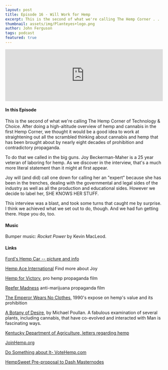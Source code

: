 ```yaml
---
layout: post
title: Episode 16 - Will Work for Hemp
excerpt: This is the second of what we're calling The Hemp Corner . . . we thought it would be a good idea to work at straightening out all the scrambled thinking about cannabis and hemp that has been brought about by nearly eight decades of prohibition and contradictory propaganda.  
thumbnail: assets/img/Planteyes+logo.png
author: John Ferguson
tags: podcast
featured: true
---
```

<iframe width="100%" height="166" scrolling="no" frameborder="no" src="https://w.soundcloud.com/player/?url=https%3A//api.soundcloud.com/tracks/313522471&amp;color=ff5500&amp;auto_play=false&amp;hide_related=false&amp;show_comments=true&amp;show_user=true&amp;show_reposts=false"></iframe>

#### In this Episode

This is the second of what we're calling The Hemp Corner of Technology & Choice. After doing a high-altitude overview of hemp and cannabis in the first Hemp Corner, we thought it would be a good idea to work at straightening out all the scrambled thinking about cannabis and hemp that has been brought about by nearly eight decades of prohibition and contradictory propaganda. 

To do that we called in the big guns. Joy Beckerman-Maher is a 25 year veteran of laboring for hemp. As we discover in the interview, that's a much more literal statement than it might at first appear.

Joy will (and did) call one down for calling her an "expert" because she has been in the trenches, dealing with the governmental and legal sides of the industry as well as all the production and educational sides. However we decide to label her, SHE KNOWS HER STUFF. 

This interview was a blast, and took some turns that caught me by surprise. I think we achieved what we set out to do, though. And we had fun getting there. Hope you do, too.

#### Music

Bumper music: *Rocket Power* by Kevin MacLeod.

#### Links


[Ford's Hemp Car -- picture and info](http://www.hiddenmysteries.org/conspiracy/facts/fordhemp.html)

[Hemp Ace International](http://www.hempace.com) Find more about Joy

[Hemp for Victory](https://www.youtube.com/watch?v=d3rolyiTPr0), pro hemp propaganda film

[Reefer Madness](https://www.youtube.com/watch?v=VruJdM-CaeM) anti-marijuana propaganda film

[The Emperor Wears No Clothes](https://www.amazon.com/s/ref=nb_sb_ss_i_4_15?url=search-alias%3Daps&field-keywords=the+emperor+wears+no+clothes+by+jack+herer&sprefix=the+emperor+wea%2Caps%2C674&crid=U6FCNWYM2YLT), 1990's expose on hemp's value and its prohibition

[A Botany of Desire](https://www.amazon.com/s/ref=nb_sb_ss_c_1_9?url=search-alias%3Daps&field-keywords=botany+of+desire&sprefix=botany+of%2Caps%2C375&crid=20RTZVSCYTV7Y&rh=i%3Aaps%2Ck%3Abotany+of+desire), by Michael Poullan. A fabulous examination of several plants, including cannabis, that have co-evolved and interacted with Man is fascinating ways.

[Kentucky Department of Agriculture, letters regarding hemp](http://www.kyagr.com/search.html?q=letters+about+hemp)

[JoinHemp.org](https://thehia.org/join-us)

[Do Something about It- VoteHemp.com](http://votehemp.com)

[HempSweet Pre-proposal to Dash Masternodes](http://bit.ly/DashMNproposal)
